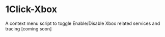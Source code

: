 # 1Click-Xbox
A context menu script to toggle Enable/Disable Xbox related services and tracing
[coming soon]
